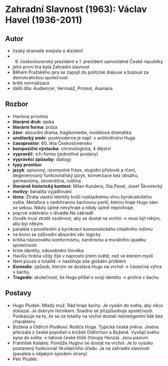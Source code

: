 # Zahradní Slavnost (1963): Václav Havel (1936-2011)
## Autor
- český dramatik esejista a dizident
- 9. československý prezident a 1. prezident samostatné České republiky
- jeho první hra byla Zahradní slavnost
- Během Pražského jara se zapojil do politické diskuse a bojoval za demokratickou společnost
- kritik normalizace
- další díla: Audiencer, Vernisáž, Protest, Asanace

## Rozbor
- Havlova prvotina
- **literární druh**: epika
- **literární forma**: próza
- **žánr**: absurdní drama, tragikomedie, modelová dramatika
- **umělecký směr**: postmoderna je např. v antihrdinství Huga
- **časoprostor**: 60. léta Československo
- **kompoziční výstavba**: chronologická, 4 dějství 
- **vypravěč**: ich-forma (jednotlivé postavy)
- **vyprávěcí způsoby**: dialogy
- **typy promluv**:
- **jazyk**: spisovný, nesmyslné fráze, stupidní příslovíé a rčení, degenerovaný funkcionářský jazyk,
konverzace bez obsahu, germanizmy, slovenština, ruština
- **literárně historický kontext**: Milan Kundera, Ota Pavel, Josef Škvorecký
- **motivy**: banalita vyjadřování
- **téma**: Ztráta vlastní identity kvůli rozkladnému vlivu byrokratického světa. Metafora s
nedohranou šachovou partií, kterou hraje Hugo sám se sebou. Nikdy úplně nevyhraje a nikdy úplně
neprohraje.
- poprvé odehráno v divadle Na zábradlí
- člověk musí ztratit osobnost, aby se dostal na vrchlo $\to$ musí být nikým, aby byl někým
- paralela s prostředím a byrokracií komunistického totalitního režimu
- na konci se zdůvodní absurdní věc logicky
- kritika názorového konformismu, kariérismu a morálního úpadku společnosti
- krize identity, odosobnění člověka
- Havlův hrdina vždy žije v naprosto jiném světě, než ve kterém myslí
- Není pouze o totalitě $\to$ nastiňuje zde globální problém
- **Komedie**: způsob, kterým se dostává Hugo na vrchol $\to$ částečná výhra v šachu
- **Tragedie**: skutečnost, že Hugo přišel o svojí identitu $\to$ prohra v šachu

## Postavy
- Hugo Pludek: Mladý muž. Rád hraje šachy. Je vyslán do světa, aby něco dokázal. Je dobrým řečníkem.
Snadno se přizpůsobuje společnosti. Poukazuje na to, že se za totality na vrchol dostali neinteligentní lidé bez charakteru
- Božena a Oldřich Pludkovi: Rodiče Huga. Typická česká jměna. Jména převzatá z české popvěsti o
knížeti Oldřichovi a Boženě. Vysílají svého syna do světa $\to$ takové české klišé (hloupý Honza).
Jsou pasivní.
- František Kalabis: Pomůže Hugovi se dostat na vrchol. Je to vysoko postavený funkcionář likvidačního
 úřadu. Je na zahradní slavnosti (paralela s nějakým sjezdem strany)
- Petr Pludek: 
